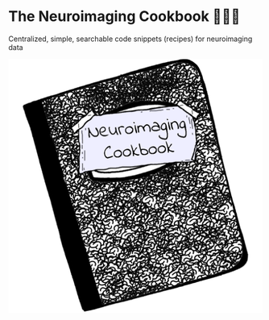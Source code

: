 # The Neuroimaging Cookbook 🧠🍳📓
Centralized, simple, searchable code snippets (recipes) for neuroimaging data

![image](images/neuroimaging-cookbook-logo.png)